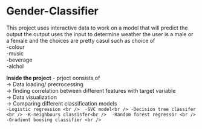 # Gender-Classifier

This project uses interactive data to work on a model that will predict the output
the output uses the input to determine weather the user is a male or a female
and the choices are pretty casul such as choice of<br />
-colour<br />
-music<br />
-beverage<br />
-alchol<br />

**Inside the project** - prject oonsists of <br />
-> Data loading/ precrocessing<br />
-> finding correlation between different features with target variable <br />
-> Data visualization <br />
-> Comparing different classification models <br />
     ```
     -Logistic regression <br /> 
     -SVC model<br />
     -Decision tree classifer <br />
     -K-neighbours classisfer<br /> 
     -Random forest regressor <br />
     -Gradient boosing classifier <br />
     ```

